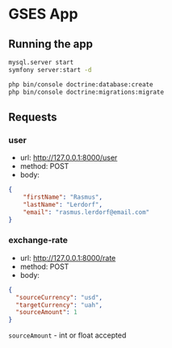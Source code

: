 # GSES App

## Running the app

```bash
mysql.server start
symfony server:start -d

php bin/console doctrine:database:create
php bin/console doctrine:migrations:migrate
```

## Requests

### user

- url: http://127.0.0.1:8000/user
- method: POST
- body:
```json
{
    "firstName": "Rasmus",
    "lastName": "Lerdorf",
    "email": "rasmus.lerdorf@email.com"
}
```

### exchange-rate

- url: http://127.0.0.1:8000/rate
- method: POST
- body:
```json
{
  "sourceCurrency": "usd",
  "targetCurrency": "uah",
  "sourceAmount": 1
}
```
`sourceAmount` - int or float accepted